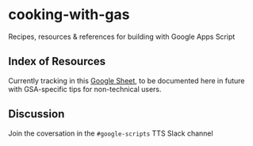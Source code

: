 # cooking-with-gas
Recipes, resources &amp; references for building with Google Apps Script

## Index of Resources
Currently tracking in this [Google Sheet](https://github.com/GSA/cooking-with-gas), to be documented here in future with GSA-specific tips for non-technical users.

## Discussion
Join the coversation in the `#google-scripts` TTS Slack channel
